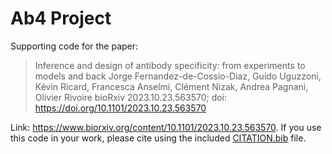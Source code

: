 # Ab4 Project

Supporting code for the paper:

> Inference and design of antibody specificity: from experiments to models and back
> Jorge Fernandez-de-Cossio-Diaz, Guido Uguzzoni, Kévin Ricard, Francesca Anselmi, Clément Nizak, Andrea Pagnani, Olivier Rivoire
> bioRxiv 2023.10.23.563570; doi: https://doi.org/10.1101/2023.10.23.563570

Link: https://www.biorxiv.org/content/10.1101/2023.10.23.563570. If you use this code in your work, please cite using the included [CITATION.bib](https://github.com/2023ab4/ab4/blob/main/CITATION.bib) file.